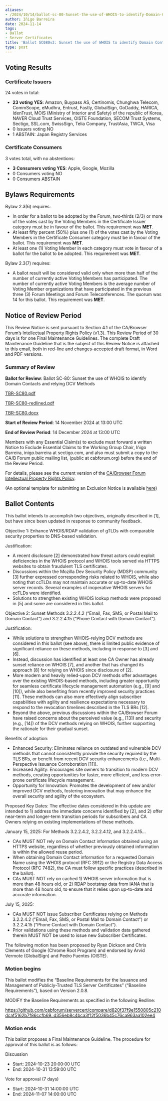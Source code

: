```yaml
---
aliases:
- /2024/10/14/ballot-sc-80-Sunset-the-use-of-WHOIS-to-identify-Domain-Contacts-and-relying-DCV-Methods
author: Iñigo Barreira
date: 2024-11-14
tags:
- Ballot
- Server Certificates
title: 'Ballot SC080v3: Sunset the use of WHOIS to identify Domain Contacts and relying DCV Methods'
type: post
---
```


## Voting Results

### Certificate Issuers

24 votes in total:

- **23 voting YES**: Amazon, Buypass AS, Certinomis, Chunghwa Telecom, CommScope, eMudhra, Entrust, Fastly, GlobalSign, GoDaddy, HARICA, IdenTrust, MOIS (Ministry of Interior and Safety) of the republic of Korea, NAVER Cloud Trust Services, OISTE Foundation, SECOM Trust Systems, Sectigo, SSL.com, SwissSign, Telia Company, TrustAsia, TWCA, Visa
- 0 Issuers voting NO
- 1 ABSTAIN: Japan Registry Services


### Certificate Consumers

3 votes total, with no abstentions:

- **3 Consumers voting YES**: Apple, Google, Mozilla
- 0 Consumers voting NO
- 0 Consumers ABSTAIN

## Bylaws Requirements

Bylaw 2.3(6) requires:

- In order for a ballot to be adopted by the Forum, two‐thirds (2/3) or more of the votes cast by the Voting Members in the Certificate Issuer category must be in favour of the ballot. This requirement was **MET**.
- At least fifty percent (50%) plus one (1) of the votes cast by the Voting Members in the Certificate Consumer category must be in favour of the ballot. This requirement was **MET**.
- At least one (1) Voting Member in each category must vote in favour of a ballot for the ballot to be adopted. This requirement was **MET**.

Bylaw 2.3(7) requires:

- A ballot result will be considered valid only when more than half of the number of currently active Voting Members has participated. The number of currently active Voting Members is the average number of Voting Member organizations that have participated in the previous three (3) Forum Meetings and Forum Teleconferences.
The quorum was 14 for this ballot. This requirement was **MET**.

## Notice of Review Period

This Review Notice is sent pursuant to Section 4.1 of the CA/Browser Forum’s Intellectual Property Rights Policy (v1.3). This Review Period of 30 days is for one Final Maintenance Guidelines. The complete Draft Maintenance Guideline that is the subject of this Review Notice is attached to this email, both in red-line and changes-accepted draft format, in Word and PDF versions.

### Summary of Review

**Ballot for Review**: Ballot SC-80: Sunset the use of WHOIS to identify Domain Contacts and relying DCV Methods

[TBR-SC80.pdf](BR-SC80.pdf)

[TBR-SC80-redlined.pdf](BR-SC80-redlined.pdf)

[TBR-SC80.docx](BR-SC80.docx)

**Start of Review Period**: 14 November 2024 at 13:00 UTC

**End of Review Period**: 14 December 2024 at 13:00 UTC

Members with any Essential Claim(s) to exclude must forward a written Notice to Exclude Essential Claims to the Working Group Chair, Iñigo Barreira, inigo.barreira at sectigo.com, and also must submit a copy to the CA/B Forum public mailing list, (public at cabforum.org) before the end of the Review Period.

For details, please see the current version of the [CA/Browser Forum Intellectual Property Rights Policy](/uploads/CABF-IPR-Policy-v.1.3_4APR18.pdf).

(An optional template for submitting an Exclusion Notice is available [here](/uploads/Template-for-Exclusion-Notice.pdf))

## Ballot Contents

This ballot intends to accomplish two objectives, originally described in [1], but have since been updated in response to community feedback.

Objective 1: Enhance WHOIS/RDAP validation of gTLDs with comparable security properties to DNS-based validation.

Justification:
- A recent disclosure [2] demonstrated how threat actors could exploit deficiencies in the WHOIS protocol and WHOIS tools served via HTTPS websites to obtain fraudulent TLS certificates.
- Discussions within the Mozilla Dev Security Policy (MDSP) community [3] further expressed corresponding risks related to WHOIS, while also noting that ccTLDs may not maintain accurate or up-to-date WHOIS server records. Several examples of inoperative WHOIS servers for ccTLDs were identified.
- Solutions to strengthen existing WHOIS lookup methods were proposed in [5] and some are considered in this ballot.

Objective 2: Sunset Methods 3.2.2.4.2 (“Email, Fax, SMS, or Postal Mail to Domain Contact”) and 3.2.2.4.15 (“Phone Contact with Domain Contact”).

Justification:
- While solutions to strengthen WHOIS-relying DCV methods are considered in this ballot (see above), there is limited public evidence of significant reliance on these methods, including in response to [3] and [6]. 
- Instead, discussion has identified at least one CA Owner has already sunset reliance on WHOIS [7], and another that has changed its approach [8] for relying on WHOIS since disclosure of [2].
- More modern and heavily relied-upon DCV methods offer advantages over the existing WHOIS-based methods, including greater opportunity for seamless certificate lifecycle management automation (e.g., [9] and [10]), while also benefiting from recently improved security practices [11]. These methods can also more effectively align subscriber capabilities with agility and resilience expectations necessary to respond to the revocation timelines described in the TLS BRs [12]. 
- Beyond the above, previous discussions within the CA/Browser Forum have raised concerns about the perceived value (e.g., [13]) and security (e.g., [14]) of the DCV methods relying on WHOIS, further supporting the rationale for their gradual sunset.

Benefits of adoption:
- Enhanced Security: Eliminates reliance on outdated and vulnerable DCV methods that cannot consistently provide the security required by the TLS BRs, or benefit from recent DCV security enhancements (i.e., Multi-Perspective Issuance Corroboration [11]).   
- Increased Agility: Encourages site owners to transition to modern DCV methods, creating opportunities for faster, more efficient, and less error-prone certificate lifecycle management.   
- Opportunity for Innovation: Promotes the development of new and/or improved DCV methods, fostering innovation that may enhance the overall security and agility of the ecosystem.
 
Proposed Key Dates:
The effective dates considered in this update are intended to 1) address the immediate concerns identified by [2], and 2) offer near-term and longer-term transition periods for subscribers and CA Owners relying on existing implementations of these methods.

January 15, 2025: For Methods 3.2.2.4.2, 3.2.2.4.12, and 3.2.2.4.15…
- CAs MUST NOT rely on Domain Contact information obtained using an HTTPS website, regardless of whether previously obtained information is within the allowed reuse period.
- When obtaining Domain Contact information for a requested Domain Name using the WHOIS protocol (RFC 3912) or the Registry Data Access Protocol (RFC 7482), the CA must follow specific practices (described in the ballot).
- CAs MUST NOT rely on cached 1) WHOIS server information that is more than 48 hours old, or 2) RDAP bootstrap data from IANA that is more than 48 hours old, to ensure that it relies upon up-to-date and accurate information.

July 15, 2025: 
- CAs MUST NOT issue Subscriber Certificates relying on Methods 3.2.2.4.2 ("Email, Fax, SMS, or Postal Mail to Domain Contact") or 3.2.2.4.15 ("Phone Contact with Domain Contact").
- Prior validations using these methods and validation data gathered therein MUST NOT be used to issue new Subscriber Certificates.

 
The following motion has been proposed by Ryan Dickson and Chris Clements of Google (Chrome Root Program) and endorsed by Arvid Vermote (GlobalSign) and Pedro Fuentes (OISTE).

### Motion begins

This ballot modifies the “Baseline Requirements for the Issuance and Management of Publicly-Trusted TLS Server Certificates” (“Baseline Requirements”), based on Version 2.0.8.

MODIFY the Baseline Requirements as specified in the following Redline:

https://github.com/cabforum/servercert/compare/d820f37f9e1550805c210dcaf5162b7f86ccfb69..d356eb8c4bca3f12f5036b45c76ca963aa102ee4 



### Motion ends

This ballot proposes a Final Maintenance Guideline. The procedure for approval of this ballot is as follows:

Discussion
- Start: 2024-10-23 20:00:00 UTC
- End: 2024-10-31 13:59:00 UTC

Vote for approval (7 days)
- Start: 2024-10-31 14:00:00 UTC
- End: 2024-11-07 14:00:00 UTC






